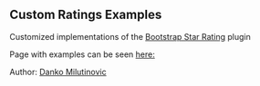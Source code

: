 ## Custom Ratings Examples

Customized implementations of the [Bootstrap Star Rating](http://plugins.krajee.com/star-rating) plugin

Page with examples can be seen [here: ](http://danko-m.github.io/)

Author: [Danko Milutinovic](http://danko-m.github.io/)
